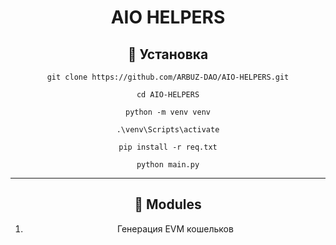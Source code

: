 <div align="center">
  <h1>AIO HELPERS</h1>
<h2>🚀 Установка</h2>

```
git clone https://github.com/ARBUZ-DAO/AIO-HELPERS.git

cd AIO-HELPERS

python -m venv venv

.\venv\Scripts\activate

pip install -r req.txt

python main.py
```
---
<h2>🚨 Modules</h2>

1. Генерация EVM кошельков